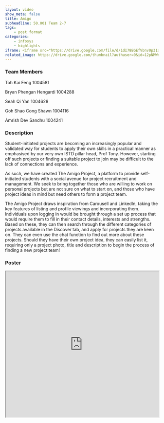 ```yaml
---
layout: video
show_meta: false
title: Amigo
subheadline: 50.001 Team 2-7 
tags:
    - post format
categories:
    - infosys
    - highlights
iframe: <iframe src="https://drive.google.com/file/d/1dI78BGEfVbnv0p31xfcEi9v6ny0N0P2E/preview" width="320" height="240"></iframe>
related_image: https://drive.google.com/thumbnail?authuser=0&id=12pNMWnW9KYSnz78skzMl4Qm6ESfShlWx&sz=w300-h300-p-k-nu-iv1
---
```


### Team Members

Toh Kai Feng 1004581

Bryan Phengan Hengardi 1004288

Seah Qi Yan 1004628

Goh Shao Cong Shawn 1004116

Amrish Dev Sandhu 1004241  

### Description

Student-initiated projects are becoming an increasingly popular and validated way for students to apply their own skills in a practical manner as emphasised by our very own ISTD pillar head, Prof Tony. However, starting off such projects or finding a suitable project to join may be difficult to the lack of connections and experience.

As such, we have created The Amigo Project, a platform to provide self-initiated students with a social avenue for project recruitment and management. We seek to bring together those who are willing to work on personal projects but are not sure on what to start on, and those who have project ideas in mind but need others to form a project team.

The Amigo Project draws inspiration from Carousell and LinkedIn, taking the key features of listing and profile viewings and incorporating them. Individuals upon logging in would be brought through a set up process that would require them to fill in their contact details, interests and strengths. Based on these, they can then search through the different categories of projects available in the Discover tab, and apply for projects they are keen on. They can even use the chat function to find out more about these projects. Should they have their own project idea, they can easily list it, requiring only a project photo, title and description to begin the process of finding a new project team!

### Poster

<iframe src="https://drive.google.com/uc?id=12pNMWnW9KYSnz78skzMl4Qm6ESfShlWx" width="100%" height="480px" />
